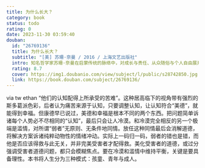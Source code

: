 ```yaml
---
title: 为什么长大？
category: book
status: todo
rating: 0
date: 2023-11-30 03:59:40
douban:
  id: "26769136"
  title: 为什么长大？
  subtitle: "[美] 苏珊·奈曼 / 2016 / 上海文艺出版社"
  intro: 知名哲学家苏珊·奈曼在启蒙传统的脉络中，对成长与责任、从众随俗与个人自由展开思考，追问"哲学能否帮助我们找到一种与屈从妥协无关的成熟状态"，讨论我们对世界本来是怎样与世界应该是怎样这两者的理解，是如何受到各种经验的深化或阻碍。成长本身就是一大理想--一个很难完全实现但绝对值得为之奋斗的理想。
  rating: 8.7
  cover: https://img1.doubanio.com/view/subject/l/public/s28742850.jpg
  link: https://book.douban.com/subject/26769136/
---
```


via tw ethan “他们的认知配得上所承受的苦难”。这种居高临下的视角带有强烈的斯多葛派色彩，后者认为痛苦来源于认知，只要调整认知，让认知符合“美德”，就能得到幸福。但康德早已说过，美德和幸福是根本不同的两个东西。把问题简单诉诸每个人势必不尽相同的“认知”，最后只会让人冷漠。和冷漠完全相反的另一个极端是滥情，对所谓“弱者”无原则、无条件地同情。放任这种同情最后会消解道德，将解决方案诉诸纯粹动物性的情绪冲动。实际上一码归一码，弱者的错也是错，而他是否应该得救与此无关，并非完美受害者才配得救。美化受害者的道德，或过分强调受害者道德问题，都只会模糊焦点。要在冷漠和滥情中维持平衡，关键是要具备理性。本书将人生分为三种模式：孩童、青年与成人。

